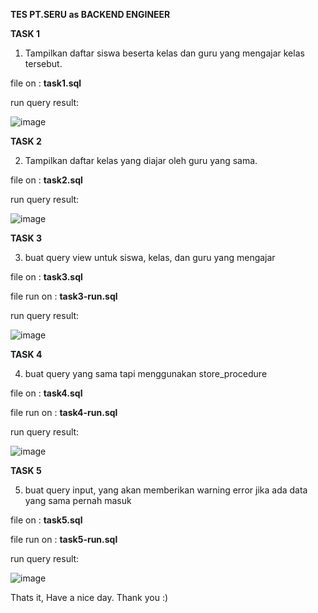 **TES PT.SERU as BACKEND ENGINEER**



**TASK 1**
1. Tampilkan daftar siswa beserta kelas dan guru yang mengajar kelas tersebut.

file on : **task1.sql**

run query result:

![image](https://github.com/irmawan9004/seru_tes/assets/82750606/4a574f4c-5d35-4cc6-b885-6102843ff85b)



**TASK 2**

2. Tampilkan daftar kelas yang diajar oleh guru yang sama.

file on : **task2.sql**

run query result:

![image](https://github.com/irmawan9004/seru_tes/assets/82750606/747ab8ca-9af7-40da-90c9-098315f69ef4)



**TASK 3**

3. buat query view untuk siswa, kelas, dan guru yang mengajar

file on : **task3.sql**

file run on : **task3-run.sql**

run query result:

![image](https://github.com/irmawan9004/seru_tes/assets/82750606/8d076c84-32af-46fa-abe0-89b8f7aa33a4)


**TASK 4**

4. buat query yang sama tapi menggunakan store_procedure

file on : **task4.sql**

file run on : **task4-run.sql**

run query result:

![image](https://github.com/irmawan9004/seru_tes/assets/82750606/3b974994-8b38-4ea6-9bf6-7b3507241b61)


**TASK 5**

5. buat query input, yang akan memberikan warning error jika ada data yang sama pernah masuk

file on : **task5.sql**

file run on : **task5-run.sql**

run query result:

![image](https://github.com/irmawan9004/seru_tes/assets/82750606/132b9940-35e9-4a12-8ecc-7c9b10cacd47)



Thats it, Have a nice day.
Thank you :)

